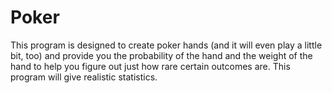 # Poker
This program is designed to create poker hands (and it will even play a little bit, too) and provide you the probability of the hand and the weight of the hand to help you figure out just how rare certain outcomes are. This program will give realistic statistics.
